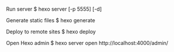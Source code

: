 
Run server
$ hexo server [-p 5555] [-d]

Generate static files
$ hexo generate

Deploy to remote sites
$ hexo deploy

Open Hexo admin
$ hexo server
open http://localhost:4000/admin/